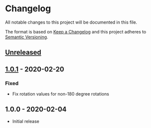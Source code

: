 # Changelog

All notable changes to this project will be documented in this file.

The format is based on [Keep a Changelog](http://keepachangelog.com/en/1.0.0/)
and this project adheres to [Semantic Versioning](http://semver.org/spec/v2.0.0.html).

## [Unreleased]

## [1.0.1] - 2020-02-20
### Fixed
- Fix rotation values for non-180 degree rotations

## 1.0.0 - 2020-02-04
- Initial release

[Unreleased]: https://bitbucket.org/projectcosmic/image_exif_fix/branches/compare/HEAD..1.0.1
[1.0.1]: https://bitbucket.org/projectcosmic/image_exif_fix/branches/compare/1.0.1..1.0.0
